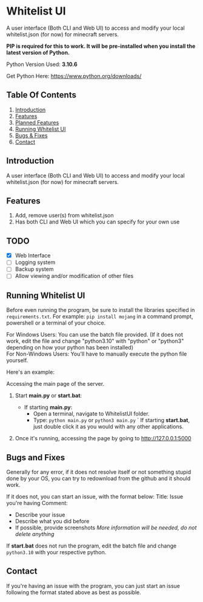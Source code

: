 # Whitelist UI
A user interface (Both CLI and Web UI) to access and modify your local whitelist.json (for now) for minecraft servers.

**PIP is required for this to work. It will be pre-installed when you install the latest version of Python.**

Python Version Used: **3.10.6**

Get Python Here: https://www.python.org/downloads/

## Table Of Contents
1. [Introduction](https://github.com/Qazaroth/Whitelist-UI/blob/main/README.md#introduction)
2. [Features](https://github.com/Qazaroth/Whitelist-UI/blob/main/README.md#features)
3. [Planned Features](https://github.com/Qazaroth/Whitelist-UI/blob/main/README.md#TODO)
4. [Running Whitelist UI](https://github.com/Qazaroth/Whitelist-UI/blob/main/README.md#Running-Whitelist-UI)
5. [Bugs & Fixes](https://github.com/Qazaroth/Whitelist-UI/blob/main/README.md#Bugs-and-Fixes)
6. [Contact](https://github.com/Qazaroth/Whitelist-UI/blob/main/README.md#Contact)

## Introduction
A user interface (Both CLI and Web UI) to access and modify your local whitelist.json (for now) for minecraft servers.

## Features
1. Add, remove user(s) from whitelist.json
2. Has both CLI and Web UI which you can specify for your own use

## TODO
- [X] Web Interface
- [ ] Logging system
- [ ] Backup system
- [ ] Allow viewing and/or modification of other files

## Running Whitelist UI
Before even running the program, be sure to install the libraries specified in `requirements.txt`.
For example: `pip install mojang` in a command prompt, powershell or a terminal of your choice.

For Windows Users: You can use the batch file provided. (If it does not work, edit the file and change "python3.10" with "python" or "python3" depending on how your python has been installed) <br>
For Non-Windows Users: You'll have to manually execute the python file yourself.

Here's an example:

Accessing the main page of the server.
1. Start **main.py** or **start.bat**:
    - If starting **main.py**:
        - Open a terminal, navigate to WhitelistUI folder.
        - Type: `python main.py` or `python3 main.py`
    ` If starting **start.bat**, just double click it as you would with any other applications.

2. Once it's running, accessing the page by going to http://127.0.0.1:5000

## Bugs and Fixes
Generally for any error, if it does not resolve itself or not something stupid done by your OS, you can try to redownload from the github and it should work. 

If it  does not, you can start an issue, with the format below:
Title: Issue you're having
Comment:
- Describe your issue
- Describe what you did before
- If possible, provide screenshots
*More information will be needed, do not delete anything*

If **start.bat** does not run the program, edit the batch file and change `python3.10` with your respective python.

## Contact
If you're having an issue with the program, you can just start an issue following the format stated above as best as possible.
